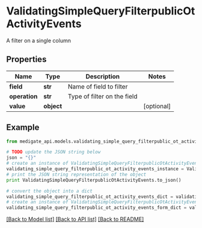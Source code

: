 # ValidatingSimpleQueryFilterpublicOtActivityEvents

A filter on a single column

## Properties
Name | Type | Description | Notes
------------ | ------------- | ------------- | -------------
**field** | **str** | Name of field to filter | 
**operation** | **str** | Type of filter on the field | 
**value** | **object** |  | [optional] 

## Example

```python
from medigate_api.models.validating_simple_query_filterpublic_ot_activity_events import ValidatingSimpleQueryFilterpublicOtActivityEvents

# TODO update the JSON string below
json = "{}"
# create an instance of ValidatingSimpleQueryFilterpublicOtActivityEvents from a JSON string
validating_simple_query_filterpublic_ot_activity_events_instance = ValidatingSimpleQueryFilterpublicOtActivityEvents.from_json(json)
# print the JSON string representation of the object
print ValidatingSimpleQueryFilterpublicOtActivityEvents.to_json()

# convert the object into a dict
validating_simple_query_filterpublic_ot_activity_events_dict = validating_simple_query_filterpublic_ot_activity_events_instance.to_dict()
# create an instance of ValidatingSimpleQueryFilterpublicOtActivityEvents from a dict
validating_simple_query_filterpublic_ot_activity_events_form_dict = validating_simple_query_filterpublic_ot_activity_events.from_dict(validating_simple_query_filterpublic_ot_activity_events_dict)
```
[[Back to Model list]](../README.md#documentation-for-models) [[Back to API list]](../README.md#documentation-for-api-endpoints) [[Back to README]](../README.md)


